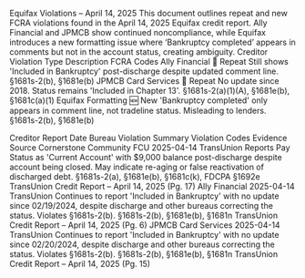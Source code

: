 Equifax Violations – April 14, 2025
This document outlines repeat and new FCRA violations found in the April 14, 2025 Equifax credit report. Ally Financial and JPMCB show continued noncompliance, while Equifax introduces a new formatting issue where ‘Bankruptcy completed’ appears in comments but not in the account status, creating ambiguity.
Creditor
Violation Type
Description
FCRA Codes
Ally Financial
🔁 Repeat
Still shows 'Included in Bankruptcy' post-discharge despite updated comment line.
§1681s-2(b), §1681e(b)
JPMCB Card Services
🔁 Repeat
No update since 2018. Status remains 'Included in Chapter 13'.
§1681s-2(a)(1)(A), §1681e(b), §1681c(a)(1)
Equifax Formatting
🆕 New
'Bankruptcy completed' only appears in comment line, not tradeline status. Misleading to lenders.
§1681s-2(b), §1681e(b)



Creditor	Report Date	Bureau	Violation Summary	Violation Codes	Evidence Source
Cornerstone Community FCU	2025-04-14	TransUnion	Reports Pay Status as 'Current Account' with $9,000 balance post-discharge despite account being closed. May indicate re-aging or false reactivation of discharged debt.	§1681s-2(a), §1681e(b), §1681c(k), FDCPA §1692e	TransUnion Credit Report – April 14, 2025 (Pg. 17)
Ally Financial	2025-04-14	TransUnion	Continues to report 'Included in Bankruptcy' with no update since 02/19/2024, despite discharge and other bureaus correcting the status. Violates §1681s-2(b).	§1681s-2(b), §1681e(b), §1681n	TransUnion Credit Report – April 14, 2025 (Pg. 6)
JPMCB Card Services	2025-04-14	TransUnion	Continues to report 'Included in Bankruptcy' with no update since 02/20/2024, despite discharge and other bureaus correcting the status. Violates §1681s-2(b).	§1681s-2(b), §1681e(b), §1681n	TransUnion Credit Report – April 14, 2025 (Pg. 15)

